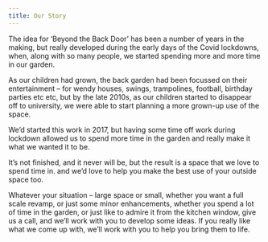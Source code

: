 ```yaml
---
title: Our Story
---
```

The idea for ‘Beyond the Back Door’ has been a number of years in the making, but really developed during the early days of the Covid lockdowns, when, along with so many people, we started spending more and more time in our garden.

As our children had grown, the back garden had been focussed on their entertainment – for wendy houses, swings, trampolines, football, birthday parties etc etc, but by the late 2010s, as our children started to disappear off to university, we were able to start planning a more grown-up use of the space.

We’d started this work in 2017, but having some time off work during lockdown allowed us to spend more time in the garden and really make it what we wanted it to be.

It’s not finished, and it never will be, but the result is a space that we love to spend time in. and we’d love to help you make the best use of your outside space too.

Whatever your situation – large space or small, whether you want a full scale revamp, or just some minor enhancements, whether you spend a lot of time in the garden, or just like to admire it from the kitchen window, give us a call, and we’ll work with you to develop some ideas. If you really like what we come up with, we’ll work with you to help you bring them to life.